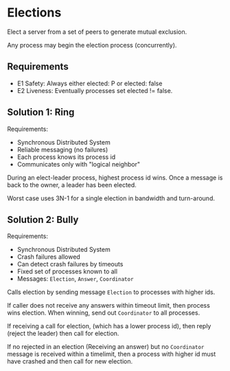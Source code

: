 # Elections

Elect a server from a set of peers to generate mutual exclusion.

Any process may begin the election process (concurrently).

## Requirements

- E1 Safety: Always either elected: P or elected: false
- E2 Liveness: Eventually processes set elected != false.

## Solution 1: Ring

Requirements:

- Synchronous Distributed System
- Reliable messaging (no failures)
- Each process knows its process id
- Communicates only with "logical neighbor"

During an elect-leader process, highest process id wins. Once a message is back to the owner, a leader has been elected.

Worst case uses 3N-1 for a single election in bandwidth and turn-around.

## Solution 2: Bully

Requirements:

- Synchronous Distributed System
- Crash failures allowed
- Can detect crash failures by timeouts
- Fixed set of processes known to all
- Messages: `Election`, `Answer`, `Coordinator`

Calls election by sending message `Election` to processes with higher ids.

If caller does not receive any answers within timeout limit, then process wins election. When winning, send out `Coordinator` to all processes.

If receiving a call for election, (which has a lower process id), then reply (reject the leader) then call for election.

If no rejected in an election (Receiving an answer) but no `Coordinator` message is received within a timelimit, then a process with higher id must have crashed and then call for new election.
